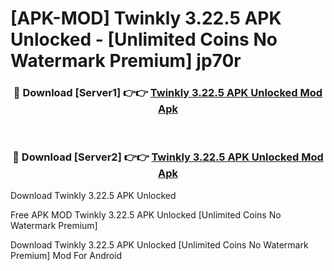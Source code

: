 # [APK-MOD] Twinkly 3.22.5 APK Unlocked - [Unlimited Coins No Watermark Premium] jp70r



<div align="center">
<h3>🔴 Download [Server1] 👉👉 <a href="https://momento.my/?title=Twinkly_3.22.5_APK_Unlocked">Twinkly 3.22.5 APK Unlocked Mod Apk</a></h3><br>

<h3>🔴 Download [Server2] 👉👉 <a href="https://momento.my/?title=Twinkly_3.22.5_APK_Unlocked">Twinkly 3.22.5 APK Unlocked Mod Apk</a></h3>
</div>



Download Twinkly 3.22.5 APK Unlocked 

Free APK MOD Twinkly 3.22.5 APK Unlocked [Unlimited Coins No Watermark Premium]

Download Twinkly 3.22.5 APK Unlocked [Unlimited Coins No Watermark Premium] Mod For Android
